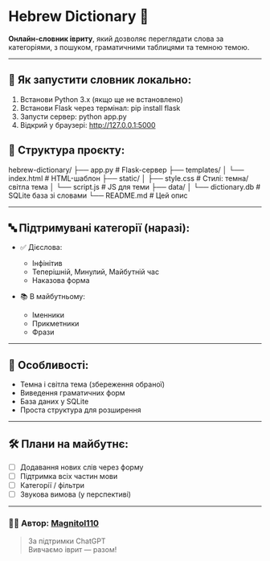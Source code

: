 # Hebrew Dictionary 📘

**Онлайн-словник івриту**, який дозволяє переглядати слова за категоріями, з пошуком, граматичними таблицями та темною темою.

---

## 🚀 Як запустити словник локально:

1. Встанови Python 3.x (якщо ще не встановлено)
2. Встанови Flask через термінал:
  pip install flask
3. Запусти сервер:
  python app.py
4. Відкрий у браузері:
  http://127.0.0.1:5000

## 📂 Структура проєкту:
hebrew-dictionary/
├── app.py # Flask-сервер
├── templates/
│ └── index.html # HTML-шаблон
├── static/
│ ├── style.css # Стилі: темна/світла тема
│ └── script.js # JS для теми
├── data/
│ └── dictionary.db # SQLite база зі словами
└── README.md # Цей опис

---

## 🔤 Підтримувані категорії (наразі):
- ✅ Дієслова:
  - Інфінітив
  - Теперішній, Минулий, Майбутній час
  - Наказова форма

- 📚 В майбутньому:
  - Іменники
  - Прикметники
  - Фрази

---

## 🌙 Особливості:
- Темна і світла тема (збереження обраної)
- Виведення граматичних форм
- База даних у SQLite
- Проста структура для розширення

---

## 🛠 Плани на майбутнє:
- [ ] Додавання нових слів через форму
- [ ] Підтримка всіх частин мови
- [ ] Категорії / фільтри
- [ ] Звукова вимова (у перспективі)

---

### 👨‍💻 Автор: [Magnitol110](https://github.com/Magnitol110)  
> За підтримки ChatGPT  
> Вивчаємо іврит — разом!

